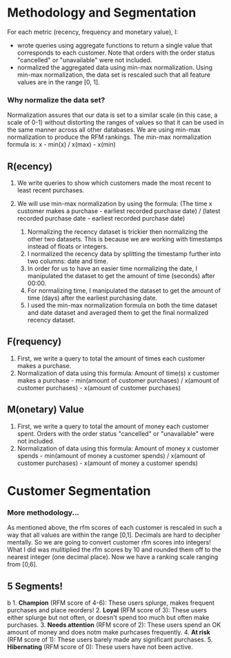# Methodology and Segmentation


For each metric (recency, frequency and monetary value), I:
- wrote queries using aggregate functions to return a single value that corresponds to each customer. Note that orders with the order status "cancelled" or "unavailable" were not included.  
- normalized the aggregated data using min-max normalization. Using min-max normalization, the data set is rescaled such that all feature values are in the range [0, 1]. 

### Why normalize the data set?
Normalization assures that our data is set to a similar scale (in this case, a scale of 0-1) without distorting the ranges of values so that it can be used in the same manner across all other databases.
We are using min-max normalization to produce the RFM rankings. The min-max normalization formula is: x - min(x) / x(max) - x(min)


## R(ecency)
1. We write queries to show which customers made the most recent to least recent purchases.
2. We will use min-max normalization by using the formula: (The time x customer makes a purchase - earliest recorded purchase date) / (latest recorded purchase date -  earliest recorded purchase date)

    1. Normalizing the recency dataset is trickier then normalizing the other two datasets. This is because we are working with timestamps instead of floats or integers.  
    2. I normalized the recency data by splitting the timestamp further into two columns: date and time. 
    3. In order for us to have an easier time normalizing the date, I manipulated the dataset to get the amount of time (seconds) after 00:00. 
    4. For normalizing time, I manipulated the dataset to get the amount of time (days) after the earliest purchasing date. 
    5. I used the min-max normalization formula on both the time dataset and date dataset and averaged them to get the final normalized recency dataset. 


## F(requency)
1. First, we write a query to total the amount of times each customer makes a purchase. 
2. Normalization of data using this formula: Amount of time(s) x customer makes a purchase - min(amount of customer purchases) / x(amount of customer purchases) - x(amount of customer purchases)



## M(onetary) Value
1. First, we write a query to total the amount of money each customer spent. Orders with the order status "cancelled" or "unavailable" were not included. 
2. Normalization of data using this formula: Amount of money x customer spends - min(amount of money a customer spends) / x(amount of customer purchases) - x(amount of money a customer spends)


# Customer Segmentation

### More methodology...
As mentioned above, the rfm scores of each customer is rescaled in such a way that all values are within the range [0,1]. Decimals are hard to decipher mentally. So we are going to convert customer rfm scores into integers! 
What I did was mulitiplied the rfm scores by 10 and rounded them off to the nearest integer (one decimal place). Now we have a ranking scale ranging from [0,6]. 

## 5 Segments!
b
    1. **Champion** (RFM score of 4-6): These users splurge, makes frequent purchases and place reorders!
    2. **Loyal** (RFM score of 3): These users either splurge but not often, or doesn't spend too much but often make purchases. 
    3. **Needs attention** (RFM score of 2): These users spend an OK amount of money and does notm make purhcases frequently. 
    4. **At risk** (RFM score of 1): These users barely made any significant purchases. 
    5. **Hibernating** (RFM score of 0): These users have not been active. 



